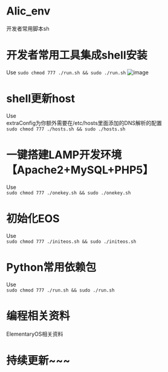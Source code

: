 # Alic_env
开发者常用脚本sh

# 开发者常用工具集成shell安装
Use
`sudo chmod 777 ./run.sh && sudo ./run.sh`
![image](https://github.com/alicance/Alic_env/raw/master/images/dever_Info.png)
# shell更新host
Use     
extraConfig为你额外需要在/etc/hosts里面添加的DNS解析的配置       
`sudo chmod 777 ./hosts.sh && sudo ./hosts.sh`


# 一键搭建LAMP开发环境【Apache2+MySQL+PHP5】
Use     
`sudo chmod 777 ./onekey.sh && sudo ./onekey.sh`


# 初始化EOS
Use     
`sudo chmod 777 ./initeos.sh && sudo ./initeos.sh`

# Python常用依赖包
Use     
`sudo chmod 777 ./run.sh && sudo ./run.sh`

# 编程相关资料
ElementaryOS相关资料

# 持续更新~~~



